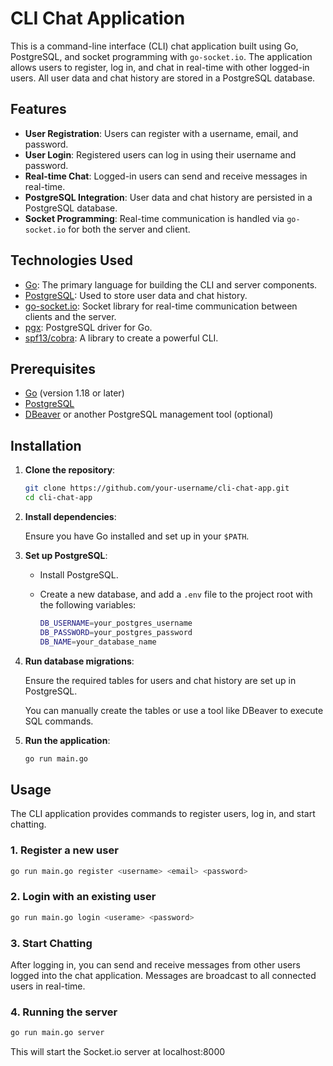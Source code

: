 # CLI Chat Application

This is a command-line interface (CLI) chat application built using Go, PostgreSQL, and socket programming with `go-socket.io`. The application allows users to register, log in, and chat in real-time with other logged-in users. All user data and chat history are stored in a PostgreSQL database.

## Features

- **User Registration**: Users can register with a username, email, and password.
- **User Login**: Registered users can log in using their username and password.
- **Real-time Chat**: Logged-in users can send and receive messages in real-time.
- **PostgreSQL Integration**: User data and chat history are persisted in a PostgreSQL database.
- **Socket Programming**: Real-time communication is handled via `go-socket.io` for both the server and client.

## Technologies Used

- [Go](https://golang.org/): The primary language for building the CLI and server components.
- [PostgreSQL](https://www.postgresql.org/): Used to store user data and chat history.
- [go-socket.io](https://github.com/googollee/go-socket.io): Socket library for real-time communication between clients and the server.
- [pgx](https://github.com/jackc/pgx): PostgreSQL driver for Go.
- [spf13/cobra](https://github.com/spf13/cobra): A library to create a powerful CLI.

## Prerequisites

- [Go](https://golang.org/doc/install) (version 1.18 or later)
- [PostgreSQL](https://www.postgresql.org/download/)
- [DBeaver](https://dbeaver.io/download/) or another PostgreSQL management tool (optional)

## Installation

1. **Clone the repository**:

   ```bash
   git clone https://github.com/your-username/cli-chat-app.git
   cd cli-chat-app
   ```

2. **Install dependencies**:

   Ensure you have Go installed and set up in your `$PATH`.

3. **Set up PostgreSQL**:

   - Install PostgreSQL.
   - Create a new database, and add a `.env` file to the project root with the following variables:

     ```bash
     DB_USERNAME=your_postgres_username
     DB_PASSWORD=your_postgres_password
     DB_NAME=your_database_name
     ```

4. **Run database migrations**:

   Ensure the required tables for users and chat history are set up in PostgreSQL.

   You can manually create the tables or use a tool like DBeaver to execute SQL commands.

5. **Run the application**:

   ```bash
   go run main.go
   ```

## Usage

The CLI application provides commands to register users, log in, and start chatting.

### 1. Register a new user

```bash
go run main.go register <username> <email> <password>
```

### 2. Login with an existing user

```bash
go run main.go login <userame> <password>
```

### 3. Start Chatting

After logging in, you can send and receive messages from other users logged into the chat application. Messages are broadcast to all connected users in real-time.

### 4. Running the server

```bash
go run main.go server
```

This will start the Socket.io server at localhost:8000
